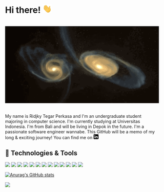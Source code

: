 # Hi there! <img src="https://raw.githubusercontent.com/ridjkytgr/ridjkytgr/main/Waving gif.gif" width="30px">

<br>
<div align="center">
  <img src="https://raw.githubusercontent.com/ridjkytgr/ridjkytgr/main/Astronomy.gif">
 </div> 
<br>

My name is Ridjky Tegar Perkasa and I'm an undergraduate student majoring in computer science. I'm currently studying at Universitas Indonesia. I'm from Bali and will be living in Depok in the future. I'm a passionate software engineer wannabe. This GitHub will be a memo of my long & exciting journey!
You can find me on [![LinkedIn][3.2]][3]

<!--
**ridjkytgr/ridjkytgr** is a ✨ _special_ ✨ repository because its `README.md` (this file) appears on your GitHub profile.

Here are some ideas to get you started:

- 🔭 I’m currently working on ...
- 🌱 I’m currently learning ...
- 👯 I’m looking to collaborate on ...
- 🤔 I’m looking for help with ...
- 💬 Ask me about ...
- 📫 How to reach me: ...
- 😄 Pronouns: ...
- ⚡ Fun fact: ...
-->

## 🔧 Technologies & Tools
![](https://img.shields.io/badge/OS-Windows-informational?style=flat&logo=windows&logoColor=white&color=11324D)
![](https://img.shields.io/badge/Editor-IntelliJ_IDEA-informational?style=flat&logo=intellij-idea&logoColor=white&color=11324D)
![](https://img.shields.io/badge/Editor-VS_Code-informational?style=flat&logo=visual-studio-code&logoColor=white&color=11324D)
![](https://img.shields.io/badge/Code-Java-informational?style=flat&logo=java&logoColor=white&color=11324D)
![](https://img.shields.io/badge/Code-JavaScript-informational?style=flat&logo=javascript&logoColor=white&color=11324D)
![](https://img.shields.io/badge/Code-Next-informational?style=flat&logo=next.js&logoColor=white&color=11324D)
![](https://img.shields.io/badge/Code-Node-informational?style=flat&logo=node.js&logoColor=white&color=11324D)
![](https://img.shields.io/badge/Code-Python-informational?style=flat&logo=python&logoColor=white&color=11324D)
![](https://img.shields.io/badge/Code-Django-informational?style=flat&logo=django&logoColor=white&color=11324D)
![](https://img.shields.io/badge/Code-Dart-informational?style=flat&logo=dart&logoColor=white&color=11324D)
![](https://img.shields.io/badge/Code-Flutter-informational?style=flat&logo=flutter&logoColor=white&color=11324D)
![](https://img.shields.io/badge/Tools-PostgreSQL-informational?style=flat&logo=postgresql&logoColor=white&color=11324D)
![](https://img.shields.io/badge/Tools-Docker-informational?style=flat&logo=docker&logoColor=white&color=11324D)

[![Anurag's GitHub stats](https://github-readme-stats.vercel.app/api?username=ridjkytgr&count_private=true&show_icons=true&bg_color=DEG,6B7AA1,11324D&text_color=C1CFC0&title_color=E7E0C9&border_color=6B7AA1&icon_color=11324D)](https://github.com/anuraghazra/github-readme-stats)

<a href="https://github.com/ridjkytgr/pedulilindungi2.0">
  <img align="center" src="https://github-readme-stats.vercel.app/api/pin/?username=PBP-A07&repo=pedulilindungi2.0&bg_color=DEG,6B7AA1,11324D&text_color=C1CFC0&title_color=E7E0C9&border_color=6B7AA1&icon_color=11324D" />
</a>

[3.2]: https://raw.githubusercontent.com/ridjkytgr/ridjkytgr/main/linkedin.png (LinkedIn icon without padding)
[3]: https://www.linkedin.com/in/ridjkytegar/



